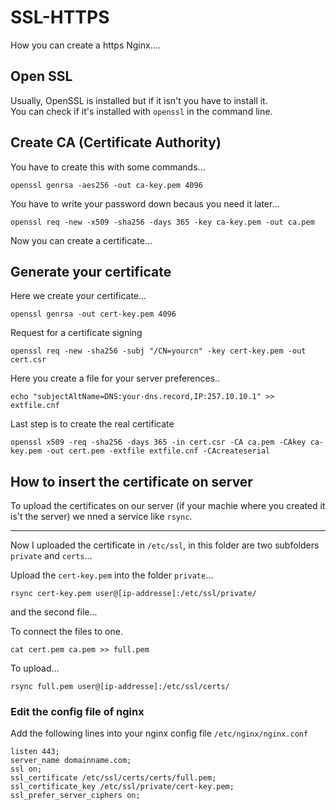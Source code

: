 # SSL-HTTPS
How you can create a https Nginx....

## Open SSL


Usually, OpenSSL is installed but if it isn't you have to install it.
<br>
You can check if it's installed with `openssl` in the command line.

## Create CA (Certificate Authority)

You have to create this with some commands...
<br>
```
openssl genrsa -aes256 -out ca-key.pem 4096
```

You have to write your password down becaus you need it later...

```
openssl req -new -x509 -sha256 -days 365 -key ca-key.pem -out ca.pem
```
Now you can create a certificate...

## Generate your certificate

Here we create your certificate...
```
openssl genrsa -out cert-key.pem 4096
```

Request for a certificate signing

```
openssl req -new -sha256 -subj "/CN=yourcn" -key cert-key.pem -out cert.csr
```
Here you create a file for your server preferences..
```
echo "subjectAltName=DNS:your-dns.record,IP:257.10.10.1" >> extfile.cnf
```
Last step is to create the real certificate

```
openssl x509 -req -sha256 -days 365 -in cert.csr -CA ca.pem -CAkey ca-key.pem -out cert.pem -extfile extfile.cnf -CAcreateserial
```

## How to insert the certificate on server

To upload the certificates on our server (if your machie where you created it is't the server) we nned a service like `rsync`.

---

Now I uploaded the certificate in `/etc/ssl`, in this folder are two subfolders `private` and `certs`...

Upload the `cert-key.pem` into the folder `private`...

```
rsync cert-key.pem user@[ip-addresse]:/etc/ssl/private/
```

and the second file...

To connect the files to one.

```
cat cert.pem ca.pem >> full.pem 
```

To upload...

```
rsync full.pem user@[ip-addresse]:/etc/ssl/certs/
```
### Edit the config file of nginx

Add the following lines into your nginx config file `/etc/nginx/nginx.conf`

```
listen 443;
server_name domainname.com;
ssl on;
ssl_certificate /etc/ssl/certs/certs/full.pem;
ssl_certificate_key /etc/ssl/private/cert-key.pem;
ssl_prefer_server_ciphers on;
```

